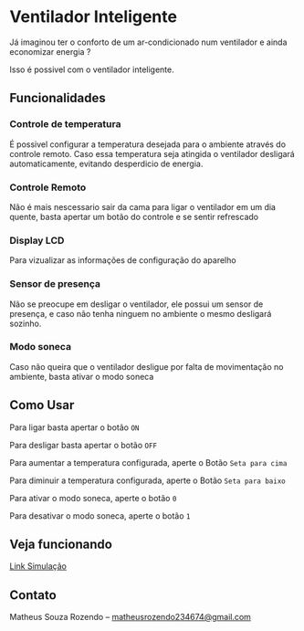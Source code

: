 # Ventilador Inteligente
Já imaginou ter o conforto de um ar-condicionado num ventilador e ainda economizar energia ?

Isso é possivel com o ventilador inteligente.

## Funcionalidades

### Controle de temperatura
É possivel configurar a temperatura desejada para o ambiente através do controle remoto. Caso essa temperatura seja atingida o ventilador desligará automaticamente, evitando desperdicio de energia.

### Controle Remoto
Não é mais nescessario sair da cama para  ligar o ventilador em um dia quente, basta apertar um botão do controle e se sentir refrescado

### Display LCD
Para vizualizar as informações de configuração do aparelho

### Sensor de presença
Não se preocupe em desligar o ventilador, ele possui um sensor de presença, e caso não tenha ninguem no ambiente o mesmo desligará sozinho.

### Modo soneca
Caso não queira que o ventilador desligue por falta de movimentação no ambiente, basta ativar o modo soneca

## Como Usar
Para ligar basta apertar o botão `ON`

Para desligar basta apertar o botão `OFF`

Para aumentar a temperatura configurada, aperte o Botão `Seta para cima`

Para diminuir a temperatura configurada, aperte o Botão `Seta para baixo`

Para ativar o modo soneca, aperte o botão `0`

Para desativar o modo soneca, aperte o botão `1`

## Veja funcionando
[Link Simulação](https://www.tinkercad.com/things/eBXjTGiWD5T)


## Contato
Matheus Souza Rozendo  – matheusrozendo234674@gmail.com

